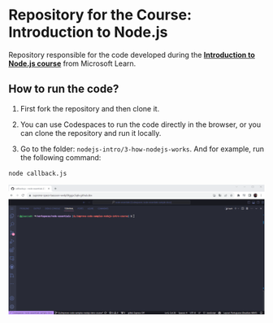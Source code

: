 # Repository for the Course: Introduction to Node.js

Repository responsible for the code developed during the **[Introduction to Node.js course](https://learn.microsoft.com/training/modules/intro-to-nodejs/?WT.mc_id=javascript-111027-gllemos)** from Microsoft Learn.

## How to run the code?

1. First fork the repository and then clone it.

2. You can use Codespaces to run the code directly in the browser, or you can clone the repository and run it locally.

3. Go to the folder: `nodejs-intro/3-how-nodejs-works`. And for example, run the following command:

```bash
node callback.js
```

![Callback sample](./resources/nodejs-intro-01.gif)